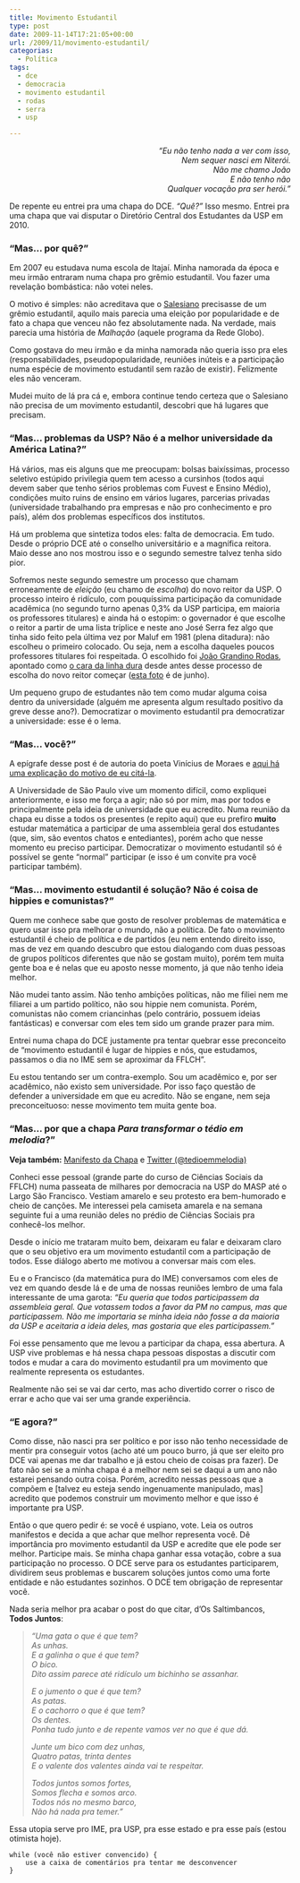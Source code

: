 ```yaml
---
title: Movimento Estudantil
type: post
date: 2009-11-14T17:21:05+00:00
url: /2009/11/movimento-estudantil/
categorias:
  - Política
tags:
  - dce
  - democracia
  - movimento estudantil
  - rodas
  - serra
  - usp

---
```

<p style="text-align:right; font-style:italic;">
  “Eu não tenho nada a ver com isso,<br /> Nem sequer nasci em Niterói.<br /> Não me chamo João<br /> E não tenho não<br /> Qualquer vocação pra ser herói.”
</p>

De repente eu entrei pra uma chapa do DCE. _“Quê?”_ Isso mesmo. Entrei pra uma chapa que vai disputar o Diretório Central dos Estudantes da USP em 2010.

### “Mas… por quê?”

Em 2007 eu estudava numa escola de Itajaí. Minha namorada da época e meu irmão entraram numa chapa pro grêmio estudantil. Vou fazer uma revelação bombástica: não votei neles.

O motivo é simples: não acreditava que o [Salesiano][1] precisasse de um grêmio estudantil, aquilo mais parecia uma eleição por popularidade e de fato a chapa que venceu não fez absolutamente nada. Na verdade, mais parecia uma história de _Malhação_ (aquele programa da Rede Globo).

Como gostava do meu irmão e da minha namorada não queria isso pra eles (responsabilidades, pseudopopularidade, reuniões inúteis e a participação numa espécie de movimento estudantil sem razão de existir). Felizmente eles não venceram.

Mudei muito de lá pra cá e, embora continue tendo certeza que o Salesiano não precisa de um movimento estudantil, descobri que há lugares que precisam.

### “Mas… problemas da USP? Não é a melhor universidade da América Latina?”

Há vários, mas eis alguns que me preocupam: bolsas baixíssimas, processo seletivo estúpido privilegia quem tem acesso a cursinhos (todos aqui devem saber que tenho sérios problemas com Fuvest e Ensino Médio), condições muito ruins de ensino em vários lugares, parcerias privadas (universidade trabalhando pra empresas e não pro conhecimento e pro país), além dos problemas específicos dos institutos.

Há um problema que sintetiza todos eles: falta de democracia. Em tudo. Desde o próprio DCE até o conselho universitário e a magnífica reitora. Maio desse ano nos mostrou isso e o segundo semestre talvez tenha sido pior.

Sofremos neste segundo semestre um processo que chamam erroneamente de _eleição_ (eu chamo de _escolha_) do novo reitor da USP. O processo inteiro é ridículo, com pouquíssima participação da comunidade acadêmica (no segundo turno apenas 0,3% da USP participa, em maioria os professores titulares) e ainda há o estopim: o governador é que escolhe o reitor a partir de uma lista tríplice e neste ano José Serra fez algo que tinha sido feito pela última vez por Maluf em 1981 (plena ditadura): não escolheu o primeiro colocado. Ou seja, nem a escolha daqueles poucos professores titulares foi respeitada. O escolhido foi [João Grandino Rodas][2], apontado como [o cara da linha dura][3] desde antes desse processo de escolha do novo reitor começar ([esta foto][4] é de junho).

Um pequeno grupo de estudantes não tem como mudar alguma coisa dentro da universidade (alguém me apresenta algum resultado positivo da greve desse ano?). Democratizar o movimento estudantil pra democratizar a universidade: esse é o lema.

### “Mas… você?”

A epígrafe desse post é de autoria do poeta Vinícius de Moraes e [aqui há uma explicação do motivo de eu citá-la][5].

A Universidade de São Paulo vive um momento difícil, como expliquei anteriormente, e isso me força a agir; não só por mim, mas por todos e principalmente pela ideia de universidade que eu acredito. Numa reunião da chapa eu disse a todos os presentes (e repito aqui) que eu prefiro **muito** estudar matemática a participar de uma assembleia geral dos estudantes (que, sim, são eventos chatos e entediantes), porém acho que nesse momento eu preciso participar. Democratizar o movimento estudantil só é possível se gente “normal” participar (e isso é um convite pra você participar também).

### “Mas… movimento estudantil é solução? Não é coisa de hippies e comunistas?”

Quem me conhece sabe que gosto de resolver problemas de matemática e quero usar isso pra melhorar o mundo, não a política. De fato o movimento estudantil é cheio de política e de partidos (eu nem entendo direito isso, mas de vez em quando descubro que estou dialogando com duas pessoas de grupos políticos diferentes que não se gostam muito), porém tem muita gente boa e é nelas que eu aposto nesse momento, já que não tenho ideia melhor.

Não mudei tanto assim. Não tenho ambições políticas, não me filiei nem me filiarei a um partido político, não sou hippie nem comunista. Porém, comunistas não comem criancinhas (pelo contrário, possuem ideias fantásticas) e conversar com eles tem sido um grande prazer para mim.

Entrei numa chapa do DCE justamente pra tentar quebrar esse preconceito de “movimento estudantil é lugar de hippies e nós, que estudamos, passamos o dia no IME sem se aproximar da FFLCH”.

Eu estou tentando ser um contra-exemplo. Sou um acadêmico e, por ser acadêmico, não existo sem universidade. Por isso faço questão de defender a universidade em que eu acredito. Não se engane, nem seja preconceituoso: nesse movimento tem muita gente boa.

### “Mas… por que a chapa _Para transformar o tédio em melodia_?”

**Veja também:** [Manifesto da Chapa][6] e [Twitter (@tedioemmelodia)][7]

Conheci esse pessoal (grande parte do curso de Ciências Sociais da FFLCH) numa passeata de milhares por democracia na USP do MASP até o Largo São Francisco. Vestiam amarelo e seu protesto era bem-humorado e cheio de canções. Me interessei pela camiseta amarela e na semana seguinte fui a uma reunião deles no prédio de Ciências Sociais pra conhecê-los melhor.

Desde o início me trataram muito bem, deixaram eu falar e deixaram claro que o seu objetivo era um movimento estudantil com a participação de todos. Esse diálogo aberto me motivou a conversar mais com eles.

Eu e o Francisco (da matemática pura do IME) conversamos com eles de vez em quando desde lá e de uma de nossas reuniões lembro de uma fala interessante de uma garota: _“Eu queria que todos participassem da assembleia geral. Que votassem todos a favor da PM no campus, mas que participassem. Não me importaria se minha ideia não fosse a da maioria da USP e aceitaria a ideia deles, mas gostaria que eles participassem.”_

Foi esse pensamento que me levou a participar da chapa, essa abertura. A USP vive problemas e há nessa chapa pessoas dispostas a discutir com todos e mudar a cara do movimento estudantil pra um movimento que realmente representa os estudantes.

Realmente não sei se vai dar certo, mas acho divertido correr o risco de errar e acho que vai ser uma grande experiência.

### “E agora?”

Como disse, não nasci pra ser político e por isso não tenho necessidade de mentir pra conseguir votos (acho até um pouco burro, já que ser eleito pro DCE vai apenas me dar trabalho e já estou cheio de coisas pra fazer). De fato não sei se a minha chapa é a melhor nem sei se daqui a um ano não estarei pensando outra coisa. Porém, acredito nessas pessoas que a compõem e [talvez eu esteja sendo ingenuamente manipulado, mas] acredito que podemos construir um movimento melhor e que isso é importante pra USP.

Então o que quero pedir é: se você é uspiano, vote. Leia os outros manifestos e decida a que achar que melhor representa você. Dê importância pro movimento estudantil da USP e acredite que ele pode ser melhor. Participe mais. Se minha chapa ganhar essa votação, cobre a sua participação no processo. O DCE serve para os estudantes participarem, dividirem seus problemas e buscarem soluções juntos como uma forte entidade e não estudantes sozinhos. O DCE tem obrigação de representar você.

Nada seria melhor pra acabar o post do que citar, d’Os Saltimbancos, **Todos Juntos**:

<blockquote style="font-style:italic;">
  <p>
    “Uma gata o que é que tem?<br /> As unhas.<br /> E a galinha o que é que tem?<br /> O bico.<br /> Dito assim parece até ridículo um bichinho se assanhar.
  </p>

  <p>
    E o jumento o que é que tem?<br /> As patas.<br /> E o cachorro o que é que tem?<br /> Os dentes.<br /> Ponha tudo junto e de repente vamos ver no que é que dá.
  </p>

  <p>
    Junte um bico com dez unhas,<br /> Quatro patas, trinta dentes<br /> E o valente dos valentes ainda vai te respeitar.
  </p>

  <p>
    Todos juntos somos fortes,<br /> Somos flecha e somos arco.<br /> Todos nós no mesmo barco,<br /> Não há nada pra temer.”
  </p>
</blockquote>

Essa utopia serve pro IME, pra USP, pra esse estado e pra esse país (estou otimista hoje).

```
while (você não estiver convencido) {
	use a caixa de comentários pra tentar me desconvencer
}
```

 [1]: http://www.salesianoitajai.g12.br/
 [2]: http://www.redebrasilatual.com.br/temas/educacao/reitor-escolhido-por-serra-chega-ao-cargo-com-historico-de-repressao-policial/view
 [3]: http://democracianauspja.wordpress.com/2009/09/23/rodas-candidato-a-linha-dura-reaparece/
 [4]: http://democracianauspja.files.wordpress.com/2009/09/faculdadedireito.jpg
 [5]: http://feraneto.blog.uol.com.br/arch2008-03-02_2008-03-08.html
 [6]: http://transformartedioemmelodia.wordpress.com/2009/11/12/manifesto-da-chapa-para-transformar-o-tedio-em-melodia/
 [7]: http://twitter.com/tedioemmelodia

